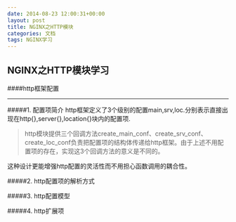 ```yaml
---
date: 2014-08-23 12:00:31+00:00
layout: post
title: NGINX之HTTP模块
categories: 文档
tags: NGINX学习
---
```


NGINX之HTTP模块学习
--------------

####http框架配置


----------

#####1. 配置项简介
http框架定义了3个级别的配置main,srv,loc.分别表示直接出现在http{},server{},location{}块内的配置项.

> http模块提供三个回调方法create_main_conf、create_srv_conf、create_loc_conf负责把配置项的结构体传递给http框架。由于上述不用配置项的存在，实现这3个回调方法的意义是不同的。

这种设计更能增强http配置的灵活性而不用担心函数调用的耦合性。


#####2. http配置项的解析方式


#####3. http配置模型

      
#####4. http扩展项
  


